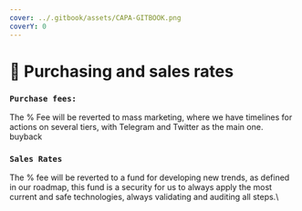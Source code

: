 ```yaml
---
cover: ../.gitbook/assets/CAPA-GITBOOK.png
coverY: 0
---
```


# 💱 Purchasing and sales rates

### `Purchase fees:`

The % Fee will be reverted to mass marketing, where we have timelines for actions on several tiers, with Telegram and Twitter as the main one.\
buyback

### `Sales Rates`

The % fee will be reverted to a fund for developing new trends, as defined in our roadmap, this fund is a security for us to always apply the most current and safe technologies, always validating and auditing all steps.\

